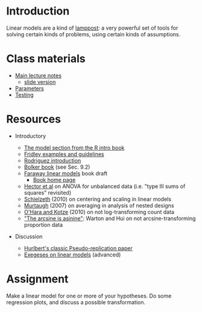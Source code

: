 
Introduction
============

Linear models are a kind of [lamppost](lamppost_theory.html): a
very powerful set of tools for solving certain kinds of problems, using
certain kinds of assumptions.

Class materials
===============

-   [Main lecture notes](Linear_model_lecture.html)
    -   [slide version](Linear_model_lecture.slides.html)
-   [Parameters](Linear_model_parameters.html)
-   [Testing](Linear_model_tests.html)

Resources
=========

-   Introductory
    -   [The model section from the R intro
        book](http://cran.r-project.org/doc/manuals/R-intro.html#Statistical-models-in-R)
    -   [Fridley examples and
        guidelines](http://plantecology.syr.edu/fridley/bio793/lm.html)
    -   [Rodriguez
        introduction](http://data.princeton.edu/R/linearModels.html)
    -   [Bolker
        book](http://www.math.mcmaster.ca/~bolker/emdbook/Bolker_proofs.pdf)
        (see Sec. 9.2)
    -   [Faraway linear
        models](http://cran.r-project.org/doc/contrib/Faraway-PRA.pdf)
        book draft
        -   [Book home page](http://www.maths.bath.ac.uk/~jjf23/LMR/)
    -   [Hector et
        al](http://onlinelibrary.wiley.com/doi/10.1111/j.1365-2656.2009.01634.x/pdf)
        on ANOVA for unbalanced data (i.e. "type III sums of
        squares" revisited)
    -   [Schielzeth](http://onlinelibrary.wiley.com/doi/10.1111/j.2041-210X.2010.00012.x/full) (2010)
        on centering and scaling in linear models
    -   [Murtaugh](http://www.esajournals.org/doi/abs/10.1890/0012-9658%282007%2988%5B56:SACIED%5D2.0.CO;2) (2007)
        on averaging in analysis of nested designs
    -   [O'Hara and
        Kotze](http://onlinelibrary.wiley.com/doi/10.1111/j.2041-210X.2010.00021.x/full) (2010)
        on not log-transforming count data
    -   ["The arcsine is
        asinine"](http://www.esajournals.org/doi/full/10.1890/10-0340.1):
        Warton and Hui on not arcsine-transforming proportion data


-   Discussion
    -   [Hurlbert's classic Pseudo-replication
        paper](http://www.uvm.edu/~ngotelli/Bio%20264/Hurlbert.pdf)
    -   [Exegeses on linear
        models](http://www.stats.ox.ac.uk/pub/MASS3/Exegeses.pdf) (advanced)

Assignment
==========

Make a linear model for one or more of your hypotheses. Do some
regression plots, and discuss a possible transformation.
